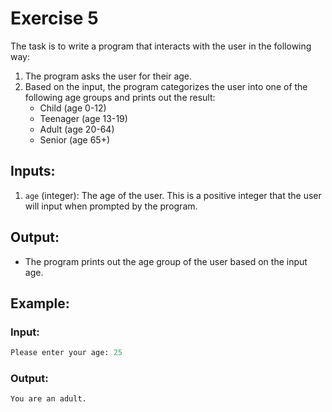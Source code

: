 # Exercise 5

The task is to write a program that interacts with the user in the following way:

1. The program asks the user for their age.
2. Based on the input, the program categorizes the user into one of the following age groups and prints out the result:
    - Child (age 0-12)
    - Teenager (age 13-19)
    - Adult (age 20-64)
    - Senior (age 65+)

## Inputs:

1. `age` (integer): The age of the user. This is a positive integer that the user will input when prompted by the program.

## Output:

- The program prints out the age group of the user based on the input age.

## Example:

### Input:

```python
Please enter your age: 25
```

### Output:

```python
You are an adult.
```
